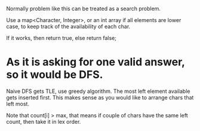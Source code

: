 
Normally problem like this can be treated as a search problem.     

Use a map<Character, Integer>, or an int array if all elements are lower case, to keep track of the availability of each char.   

If it works, then return true, else return false;     

As it is asking for one valid answer, so it would be DFS.   
=================================================

Naive DFS gets TLE, use greedy algorithm.  The most left element available gets inserted first.  This makes sense as you would like to arrange chars that left most.   

Note that count[i] > max, that means if couple of chars have the same left count, then take it in lex order.  





  